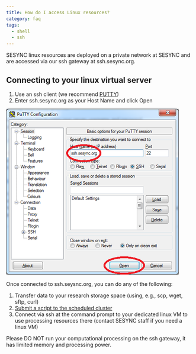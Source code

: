 ```yaml
---
title: How do I access Linux resources?
category: faq
tags:
  - shell
  - ssh
---
```



SESYNC linux resources are deployed on a private network at SESYNC and are accessed via our ssh gateway at ssh.sesync.org.

## Connecting to your linux virtual server
1. Use an ssh client (we recommend [PUTTY](http://www.chiark.greenend.org.uk/~sgtatham/putty/))
2. Enter ssh.sesync.org as your Host Name and click Open

![Connect with PUTTY](/assets/images/ssh1.png)

Once connected to ssh.seysnc.org, you can do any of the following:
1. Transfer data to your research storage space (using, e.g., scp, wget, sftp, curl)
2. [Submit a script to the scheduled cluster](http://cyberhelp.sesync.org/quickstart/how-do-i-submit-an-r-script.html)
3. Connect via ssh at the command prompt to your dedicated linux VM to use processing resources there (contact SESYNC staff if you need a linux VM)

Please DO NOT run your computational processing on the ssh gateway, it has limited memory and processing power.

